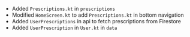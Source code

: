 - Added `Prescriptions.kt` in `prescriptions`
- Modified `HomeScreen.kt` to add `Prescriptions.kt` in bottom navigation
- Added `UserPrescriptions` in api to fetch prescriptions from Firestore
- Added `UserPrescription` in `User.kt` in `data`
